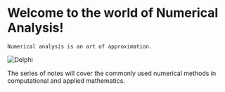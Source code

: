# Welcome to the world of Numerical Analysis!


```{admonition} Imagine
Numerical analysis is an art of approximation.
```

![Delphi](delphi.jpg)

The series of notes will cover the commonly used numerical methods in computational and applied mathematics.



```{tableofcontents}
```

